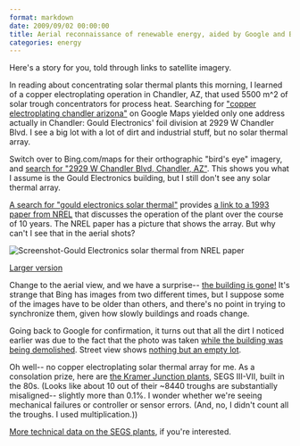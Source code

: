 ```yaml
---
format: markdown
date: 2009/09/02 00:00:00
title: Aerial reconnaissance of renewable energy, aided by Google and Bing
categories: energy
---
```

Here's a story for you, told through links to satellite imagery.

In reading about concentrating solar thermal plants this morning, I learned of a copper electroplating operation in Chandler, AZ, that used 5500 m^2 of solar trough concentrators for process heat. Searching for <a href="http://maps.google.com/maps?q=copper%20electroplating%20chandler%20arizona">"copper electroplating chandler arizona"</a> on Google Maps yielded only one address actually in Chandler: Gould Electronics' foil division at 2929 W Chandler Blvd. I see a big lot with a lot of dirt and industrial stuff, but no solar thermal array.

Switch over to Bing.com/maps for their orthographic "bird's eye" imagery, and <a href="http://www.bing.com/maps/default.aspx?v=2&FORM=LMLTCP&cp=pjhpzs5p84yw&style=b&lvl=1&tilt=-90&dir=0&alt=-1000&phx=0&phy=0&phscl=1&scene=5984321&encType=1">search for "2929 W Chandler Blvd, Chandler, AZ"</a>. This shows you what I assume is the Gould Electronics building, but I still don't see any solar thermal array.

[A search for "gould electronics solar thermal"](http://www.google.com/search?q=gould+electronics+solar+thermal) provides [a link to a 1993 paper from NREL](http://www.bld-specialists.com/documents/Gould_sm.pdf) that discusses the operation of the plant over the course of 10 years. The NREL paper has a picture that shows the array. But why can't I see that in the aerial shots?

![Screenshot-Gould Electronics solar thermal from NREL paper](http://pingswept.org/images/2009/Screenshot-Gould-Electronics-solar-thermal-from-NREL-paper-300x240.png)

[Larger version](http://pingswept.org/images/2009/Screenshot-Gould-Electronics-solar-thermal-from-NREL-paper.png)

Change to the aerial view, and we have a surprise-- <a href="http://www.bing.com/maps/default.aspx?v=2&FORM=LMLTCP&cp=33.304208~-111.890924&style=h&lvl=18&tilt=-90&dir=0&alt=-1000&phx=0&phy=0&phscl=1&encType=1">the building is gone!</a> It's strange that Bing has images from two different times, but I suppose some of the images have to be older than others, and there's no point in trying to synchronize them, given how slowly buildings and roads change.

Going back to Google for confirmation, it turns out that all the dirt I noticed earlier was due to the fact that the photo was taken <a href="http://maps.google.com/maps?q=copper+electroplating+chandler+arizona&ie=UTF8&ll=33.304517,-111.891063&spn=0.001888,0.002406&t=h&z=19">while the building was being demolished</a>. Street view shows <a href="http://maps.google.com/maps?q=copper+electroplating+chandler+arizona&ie=UTF8&ll=33.305784,-111.89116&spn=0.013558,0.038495&t=h&z=15&layer=c&cbll=33.30579,-111.891154&panoid=wA4XpF4ujlHJ0JVgup0dSw&cbp=11,179.8,,0,9.72">nothing but an empty lot</a>.

Oh well-- no copper electroplating solar thermal array for me. As a consolation prize, here are <a href="http://http://maps.google.com/maps?f=q&source=s_q&hl=en&geocode=&q=kramer+junction&sll=42.39644,-71.12005&sspn=0.013343,0.019248&ie=UTF8&ll=35.014603,-117.557144&spn=0.029595,0.038495&t=h&z=15">the Kramer Junction plants</a>, SEGS III-VII, built in the 80s. (Looks like about 10 out of their ~8440 troughs are substantially misaligned-- slightly more than 0.1%. I wonder whether we're seeing mechanical failures or controller or sensor errors. (And, no, I didn't count all the troughs. I used multiplication.)) 

[More technical data on the SEGS plants](http://www.nrel.gov/csp/troughnet/power_plant_data.html), if you're interested.
